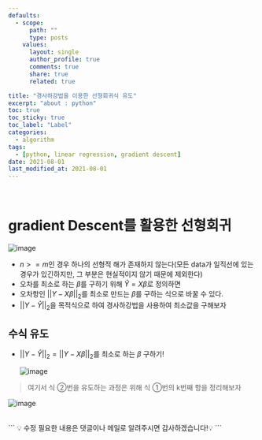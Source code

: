 ```yaml
---
defaults:
  - scope:
      path: ""
      type: posts
    values:
      layout: single
      author_profile: true
      comments: true
      share: true
      related: true

title: "경사하강법을 이용한 선형회귀식 유도"
excerpt: "about : python"
toc: true
toc_sticky: true
toc_label: "Label"
categories:
  - algorithm
tags:
  - [python, linear regression, gradient descent]
date: 2021-08-01
last_modified_at: 2021-08-01
---
```

<br>

# gradient Descent를 활용한 선형회귀

![image](https://user-images.githubusercontent.com/77658029/127756601-72738faa-a149-4481-a639-bcfecf300f4a.png)

- $n >= m$인 경우 하나의 선형적 해가 존재하지 않는다(모든 data가 일직선에 있는 경우가 있긴하지만, 그 부분은 현실적이지 않기 때문에 제외한다)
- 오차를 최소로 하는 $\beta$를 구하기 위해 $\hat Y = X\beta$로 정의하면
- 오차항인 $||Y-X\beta||_2$를 최소로 만드는 $\beta$를 구하는 식으로 바꿀 수 있다.
- $||Y-\hat Y||_2$을 목적식으로 하여 경사하강법을 사용하여 최소값을 구해보자

## 수식 유도

- $||Y-\hat Y||_2 = ||Y-X\beta||_2$를 최소로 하는 $\beta$ 구하기!

  ![image](https://user-images.githubusercontent.com/77658029/127757425-5dce7405-ad85-4091-8d43-f6ad5ee22eee.png)

>여기서 식 ②번을 유도하는 과정은 위해 식 ①번의 k번째 항을 정리해보자

![image](https://user-images.githubusercontent.com/77658029/127757431-64e3634d-980c-46ad-8c19-c44bce69d7aa.png)

<br>
```
💡 수정 필요한 내용은 댓글이나 메일로 알려주시면 감사하겠습니다!💡 
```
